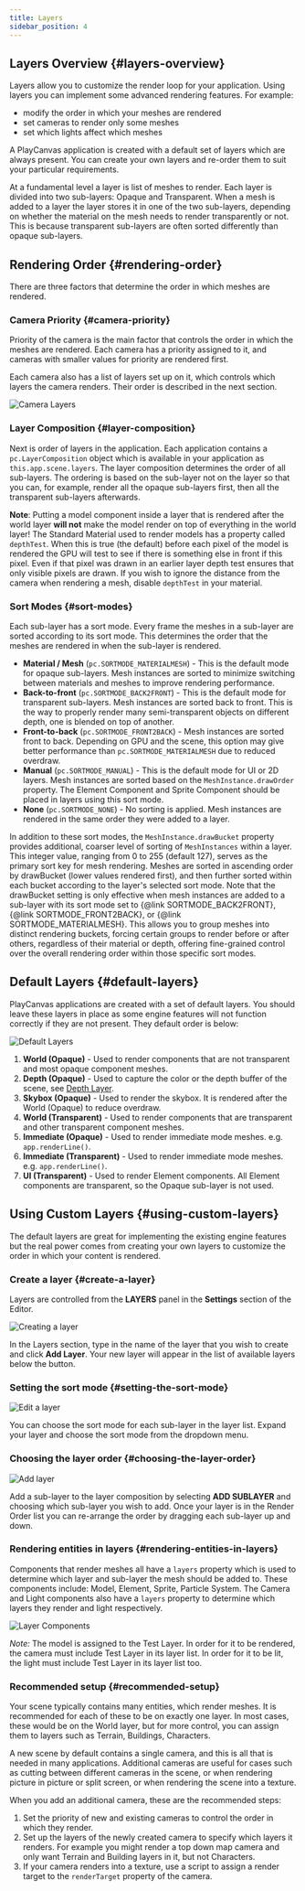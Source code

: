 ```yaml
---
title: Layers
sidebar_position: 4
---
```


## Layers Overview {#layers-overview}

Layers allow you to customize the render loop for your application. Using layers you can implement some advanced rendering features. For example:

* modify the order in which your meshes are rendered
* set cameras to render only some meshes
* set which lights affect which meshes

A PlayCanvas application is created with a default set of layers which are always present. You can create your own layers and re-order them to suit your particular requirements.

At a fundamental level a layer is list of meshes to render. Each layer is divided into two sub-layers: Opaque and Transparent. When a mesh is added to a layer the layer stores it in one of the two sub-layers, depending on whether the material on the mesh needs to render transparently or not. This is because transparent sub-layers are often sorted differently than opaque sub-layers.

## Rendering Order {#rendering-order}

There are three factors that determine the order in which meshes are rendered.

### Camera Priority {#camera-priority}

Priority of the camera is the main factor that controls the order in which the meshes are rendered. Each camera has a priority assigned to it, and cameras with smaller values for priority are rendered first.

Each camera also has a list of layers set up on it, which controls which layers the camera renders. Their order is described in the next section.

![Camera Layers](/img/user-manual/graphics/layers/camera-layers.jpg)

### Layer Composition {#layer-composition}

Next is order of layers in the application. Each application contains a `pc.LayerComposition` object which is available in your application as `this.app.scene.layers`. The layer composition determines the order of all sub-layers. The ordering is based on the sub-layer not on the layer so that you can, for example, render all the opaque sub-layers first, then all the transparent sub-layers afterwards.

**Note**: Putting a model component inside a layer that is rendered after the world layer **will not** make the model render on top of everything in the world layer! The Standard Material used to render models has a property called `depthTest`. When this is true (the default) before each pixel of the model is rendered the GPU will test to see if there is something else in front if this pixel. Even if that pixel was drawn in an earlier layer depth test ensures that only visible pixels are drawn. If you wish to ignore the distance from the camera when rendering a mesh, disable `depthTest` in your material.

### Sort Modes {#sort-modes}

Each sub-layer has a sort mode. Every frame the meshes in a sub-layer are sorted according to its sort mode. This determines the order that the meshes are rendered in when the sub-layer is rendered.

* **Material / Mesh** (`pc.SORTMODE_MATERIALMESH`) - This is the default mode for opaque sub-layers. Mesh instances are sorted to minimize switching between materials and meshes to improve rendering performance.
* **Back-to-front** (`pc.SORTMODE_BACK2FRONT`) - This is the default mode for transparent sub-layers. Mesh instances are sorted back to front. This is the way to properly render many semi-transparent objects on different depth, one is blended on top of another.
* **Front-to-back** (`pc.SORTMODE_FRONT2BACK`) - Mesh instances are sorted front to back. Depending on GPU and the scene, this option may give better performance than `pc.SORTMODE_MATERIALMESH` due to reduced overdraw.
* **Manual** (`pc.SORTMODE_MANUAL`) - This is the default mode for UI or 2D layers. Mesh instances are sorted based on the `MeshInstance.drawOrder` property. The Element Component and Sprite Component should be placed in layers using this sort mode.
* **None** (`pc.SORTMODE_NONE`) - No sorting is applied. Mesh instances are rendered in the same order they were added to a layer.

In addition to these sort modes, the `MeshInstance.drawBucket` property provides additional, coarser level of sorting of `MeshInstances` within a layer. This integer value, ranging from 0 to 255 (default 127), serves as the primary sort key for mesh rendering. Meshes are sorted in ascending order by drawBucket (lower values rendered first), and then further sorted within each bucket according to the layer's selected sort mode. Note that the drawBucket setting is only effective when mesh instances are added to a sub-layer with its sort mode set to {@link SORTMODE_BACK2FRONT}, {@link SORTMODE_FRONT2BACK}, or {@link SORTMODE_MATERIALMESH}. This allows you to group meshes into distinct rendering buckets, forcing certain groups to render before or after others, regardless of their material or depth, offering fine-grained control over the overall rendering order within those specific sort modes.

## Default Layers {#default-layers}

PlayCanvas applications are created with a set of default layers. You should leave these layers in place as some engine features will not function correctly if they are not present. They default order is below:

![Default Layers](/img/user-manual/graphics/layers/default-layers.jpg)

1. **World (Opaque)** - Used to render components that are not transparent and most opaque component meshes.
1. **Depth (Opaque)** - Used to capture the color or the depth buffer of the scene, see [Depth Layer][7].
1. **Skybox (Opaque)** - Used to render the skybox. It is rendered after the World (Opaque) to reduce overdraw.
1. **World (Transparent)** - Used to render components that are transparent and other transparent component meshes.
1. **Immediate (Opaque)** - Used to render immediate mode meshes. e.g. `app.renderLine()`.
1. **Immediate (Transparent)** - Used to render immediate mode meshes. e.g. `app.renderLine()`.
1. **UI (Transparent)** - Used to render Element components. All Element components are transparent, so the Opaque sub-layer is not used.

## Using Custom Layers {#using-custom-layers}

The default layers are great for implementing the existing engine features but the real power comes from creating your own layers to customize the order in which your content is rendered.

### Create a layer {#create-a-layer}

Layers are controlled from the **LAYERS** panel in the **Settings** section of the Editor.

![Creating a layer](/img/user-manual/graphics/layers/new-layer.jpg)

In the Layers section, type in the name of the layer that you wish to create and click **Add Layer**. Your new layer will appear in the list of available layers below the button.

### Setting the sort mode {#setting-the-sort-mode}

![Edit a layer](/img/user-manual/graphics/layers/edit-layer.jpg)

You can choose the sort mode for each sub-layer in the layer list. Expand your layer and choose the sort mode from the dropdown menu.

### Choosing the layer order {#choosing-the-layer-order}

![Add layer](/img/user-manual/graphics/layers/add-sub-layer.jpg)

Add a sub-layer to the layer composition by selecting **ADD SUBLAYER** and choosing which sub-layer you wish to add. Once your layer is in the Render Order list you can re-arrange the order by dragging each sub-layer up and down.

### Rendering entities in layers {#rendering-entities-in-layers}

Components that render meshes all have a `layers` property which is used to determine which layer and sub-layer the mesh should be added to. These components include: Model, Element, Sprite, Particle System. The Camera and Light components also have a `layers` property to determine which layers they render and light respectively.

![Layer Components](/img/user-manual/graphics/layers/test-layer-components.jpg)

*Note:* The model is assigned to the Test Layer. In order for it to be rendered, the camera must include Test Layer in its layer list. In order for it to be lit, the light must include Test Layer in its layer list too.

### Recommended setup {#recommended-setup}

Your scene typically contains many entities, which render meshes. It is recommended for each of these to be on exactly one layer. In most cases, these would be on the World layer, but for more control, you can assign them to layers such as Terrain, Buildings, Characters.

A new scene by default contains a single camera, and this is all that is needed in many applications. Additional cameras are useful for cases such as cutting between different cameras in the scene, or when rendering picture in picture or split screen, or when rendering the scene into a texture.

When you add an additional camera, these are the recommended steps:

1. Set the priority of new and existing cameras to control the order in which they render.
2. Set up the layers of the newly created camera to specify which layers it renders. For example you might render a top down map camera and only want Terrain and Building layers in it, but not Characters.
3. If your camera renders into a texture, use a script to assign a render target to the `renderTarget` property of the camera.

[7]: /user-manual/graphics/cameras/depth-layer
